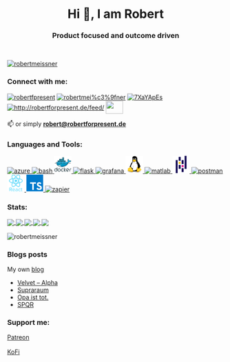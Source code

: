 <h1 align="center">Hi 👋, I am Robert</h1>
<h3 align="center">Product focused and outcome driven</h3>

<p align="left"> <img src="https://komarev.com/ghpvc/?username=robertmeissner&label=Profile%20views&color=0e75b6&style=flat&theme=merko" alt="" /> </p>

<p align="left"> <a href="https://github.com/ryo-ma/github-profile-trophy"><img src="https://github-profile-trophy.vercel.app/?username=robertmeissner&theme=merko" alt="robertmeissner" /></a> </p>



<h3 align="left">Connect with me:</h3>
<p align="left">
<a href="https://twitter.com/robertfpresent" target="blank"><img align="center" src="https://raw.githubusercontent.com/rahuldkjain/github-profile-readme-generator/master/src/images/icons/Social/twitter.svg" alt="robertfpresent" height="30" width="40" /></a>
<a href="https://linkedin.com/in/robertmei%c3%9fner" target="blank"><img align="center" src="https://raw.githubusercontent.com/rahuldkjain/github-profile-readme-generator/master/src/images/icons/Social/linked-in-alt.svg" alt="robertmei%c3%9fner" height="30" width="40" /></a>
<a href="https://discord.gg/7XaYApEs" target="blank"><img align="center" src="https://raw.githubusercontent.com/rahuldkjain/github-profile-readme-generator/master/src/images/icons/Social/discord.svg" alt="7XaYApEs" height="30" width="40" /></a>
<a href="https://robertforpresent.de/feed/" target="blank"><img align="center" src="https://raw.githubusercontent.com/rahuldkjain/github-profile-readme-generator/master/src/images/icons/Social/rss.svg" alt="http://robertforpresent.de/feed/" height="30" width="40" /></a>
<a href="https://rmeissner2021.itch.io"> <img align="center" src="https://jessemillar.github.io/available-on-itchio-badge/badge-color.png" height="30" width="40" /> </a>
</p>

📫 or simply **robert@robertforpresent.de**

<h3 align="left">Languages and Tools:</h3>
<p align="left"> <a href="https://azure.microsoft.com/en-in/" target="_blank" rel="noreferrer"> <img src="https://www.vectorlogo.zone/logos/microsoft_azure/microsoft_azure-icon.svg" alt="azure" width="40" height="40"/> </a> <a href="https://www.gnu.org/software/bash/" target="_blank" rel="noreferrer"> <img src="https://www.vectorlogo.zone/logos/gnu_bash/gnu_bash-icon.svg" alt="bash" width="40" height="40"/> </a> <a href="https://www.docker.com/" target="_blank" rel="noreferrer"> <img src="https://raw.githubusercontent.com/devicons/devicon/master/icons/docker/docker-original-wordmark.svg" alt="docker" width="40" height="40"/> </a> <a href="https://flask.palletsprojects.com/" target="_blank" rel="noreferrer"> <img src="https://www.vectorlogo.zone/logos/pocoo_flask/pocoo_flask-icon.svg" alt="flask" width="40" height="40"/> </a> <a href="https://grafana.com" target="_blank" rel="noreferrer"> <img src="https://www.vectorlogo.zone/logos/grafana/grafana-icon.svg" alt="grafana" width="40" height="40"/> </a> <a href="https://www.linux.org/" target="_blank" rel="noreferrer"> <img src="https://raw.githubusercontent.com/devicons/devicon/master/icons/linux/linux-original.svg" alt="linux" width="40" height="40"/> </a> <a href="https://www.mathworks.com/" target="_blank" rel="noreferrer"> <img src="https://upload.wikimedia.org/wikipedia/commons/2/21/Matlab_Logo.png" alt="matlab" width="40" height="40"/> </a> <a href="https://pandas.pydata.org/" target="_blank" rel="noreferrer"> <img src="https://raw.githubusercontent.com/devicons/devicon/2ae2a900d2f041da66e950e4d48052658d850630/icons/pandas/pandas-original.svg" alt="pandas" width="40" height="40"/> </a> <a href="https://postman.com" target="_blank" rel="noreferrer"> <img src="https://www.vectorlogo.zone/logos/getpostman/getpostman-icon.svg" alt="postman" width="40" height="40"/> </a> <a href="https://reactjs.org/" target="_blank" rel="noreferrer"> <img src="https://raw.githubusercontent.com/devicons/devicon/master/icons/react/react-original-wordmark.svg" alt="react" width="40" height="40"/> </a> <a href="https://www.typescriptlang.org/" target="_blank" rel="noreferrer"> <img src="https://raw.githubusercontent.com/devicons/devicon/master/icons/typescript/typescript-original.svg" alt="typescript" width="40" height="40"/> </a> <a href="https://zapier.com" target="_blank" rel="noreferrer"> <img src="https://www.vectorlogo.zone/logos/zapier/zapier-icon.svg" alt="zapier" width="40" height="40"/> </a> </p>


<h3 align="left">Stats:</h3>
<a href="https://github.com/RobertMeissner?tab=repositories">
  <img height=200 align="center" src="https://github-readme-stats-roberts-projects-e5e24f97.vercel.app/api?username=robertmeissner&theme=merko" />
</a>
<a href="https://github.com/RobertMeissner?tab=repositories">
  <img height=200 align="center" src="https://github-readme-stats-roberts-projects-e5e24f97.vercel.app/api/top-langs?username=robertmeissner&layout=compact&langs_count=8&card_width=320&theme=merko" />
</a>
<a href="https://github.com/RobertMeissner/TheNutHunt">
  <img align="center" src="https://github-readme-stats-roberts-projects-e5e24f97.vercel.app/api/pin/?username=robertmeissner&repo=TheNutHunt&theme=merko" />
</a>
<a href="https://github.com/RobertMeissner/metaqs-main">
  <img align="center" src="https://github-readme-stats-roberts-projects-e5e24f97.vercel.app/api/pin/?username=robertmeissner&repo=metaqs-main&theme=merko" />
</a>
<a href="https://github.com/RobertMeissner/generating_title_and_preview">
  <img align="center" src="https://github-readme-stats-roberts-projects-e5e24f97.vercel.app/api/pin/?username=robertmeissner&repo=generating_title_and_preview&theme=merko" />
</a>
<p><img align="center" src="https://github-readme-streak-stats.herokuapp.com/?user=robertmeissner&theme=merko" alt="robertmeissner" /></p>


### Blogs posts
My own [blog](https://robertforpresent.de/)
<!-- BLOG-POST-LIST:START -->
- [Velvet – Alpha](https://robertforpresent.de/science-fiction/velvet-alpha/?utm_source=rss&utm_medium=rss&utm_campaign=velvet-alpha)
- [Supraraum](https://robertforpresent.de/science-fiction/supraraum/?utm_source=rss&utm_medium=rss&utm_campaign=supraraum)
- [Opa ist tot.](https://robertforpresent.de/science-fiction/opa-ist-tot/?utm_source=rss&utm_medium=rss&utm_campaign=opa-ist-tot)
- [SPQR](https://robertforpresent.de/science-fiction/spqr/?utm_source=rss&utm_medium=rss&utm_campaign=spqr)
<!-- BLOG-POST-LIST:END -->


<h3 align="left">Support me:</h3>
<p align="left">
<a href="https://patreon.com/RobertForFuture"> Patreon </a><br></br>
<a href="https://ko-fi.com/robertforfuture"> KoFi </a>
</p>
